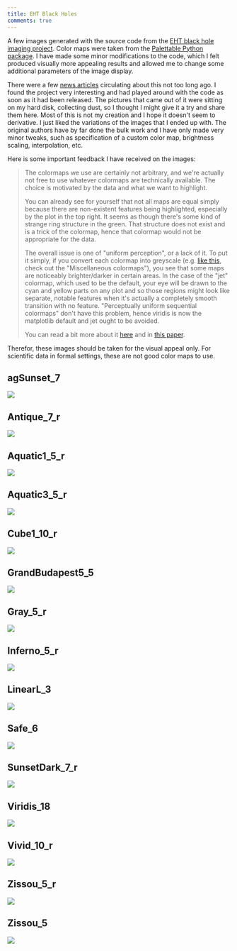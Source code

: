 ```yaml
---
title: EHT Black Holes
comments: true
---
```


A few images generated with the source code from the [EHT black hole imaging project](https://github.com/achael/eht-imaging). Color maps were taken from the [Palettable Python package](https://jiffyclub.github.io/palettable/). I have made some minor modifications to the code, which I felt produced visually more appealing results and allowed me to change some additional parameters of the image display.

There were a few [news articles](https://www.sciencenews.org/article/black-hole-image-event-horizon-telescope-top-science-stories-2019-yir) circulating about this not too long ago. I found the project very interesting and had played around with the code as soon as it had been released. The pictures that came out of it were sitting on my hard disk, collecting dust, so I thought I might give it a try and share them here. Most of this is not my creation and I hope it doesn't seem to derivative. I just liked the variations of the images that I ended up with. The original authors have by far done the bulk work and I have only made very minor tweaks, such as specification of a custom color map, brightness scaling, interpolation, etc.

Here is some important feedback I have received on the images:

> The colormaps we use are certainly not arbitrary, and we're actually not free to use whatever colormaps are technically available.  The choice is motivated by the data and what we want to highlight.
>
> You can already see for yourself that not all maps are equal simply because there are non-existent features being highlighted,  especially by the plot in the top right. It seems as though there's some kind of strange ring structure in the green. That structure does not exist and is a trick of the colormap, hence that colormap would not be appropriate for the data.
>
> The overall issue is one of "uniform perception", or a lack of it. To put it simply, if you convert each colormap into greyscale (e.g. [like this](https://matplotlib.org/tutorials/colors/colormaps.html#grayscale-conversion), check out the "Miscellaneous colormaps"), you see that some maps are noticeably brighter/darker in certain areas. In the case of the "jet" colormap, which used to be the default, your eye will be drawn to the cyan and yellow parts on any plot and so those regions might look like separate, notable features when it's actually a completely smooth transition with no feature. "Perceptually uniform sequential colormaps" don't have this problem, hence viridis is now the matplotlib default and jet ought to be avoided.
>
> You can read a bit more about it [here](https://jakevdp.github.io/blog/2014/10/16/how-bad-is-your-colormap/) and in [this paper](https://www.kennethmoreland.com/color-advice/BadColorMaps.pdf).

Therefor, these images should be taken for the visual appeal only. For scientific data in formal settings, these are not good color maps to use.

## agSunset_7
![](/brotfoo/img/blackhole-agSunset_7.png)
## Antique_7_r
![](/brotfoo/img/blackhole-Antique_7_r.png)
## Aquatic1_5_r
![](/brotfoo/img/blackhole-Aquatic1_5_r.png)
## Aquatic3_5_r
![](/brotfoo/img/blackhole-Aquatic3_5_r.png)
## Cube1_10_r
![](/brotfoo/img/blackhole-Cube1_10_r.png)
## GrandBudapest5_5
![](/brotfoo/img/blackhole-GrandBudapest5_5.png)
## Gray_5_r
![](/brotfoo/img/blackhole-Gray_5_r.png)
## Inferno_5_r
![](/brotfoo/img/blackhole-Inferno_5_r.png)
## LinearL_3
![](/brotfoo/img/blackhole-LinearL_3.png)
## Safe_6
![](/brotfoo/img/blackhole-Safe_6.png)
## SunsetDark_7_r
![](/brotfoo/img/blackhole-SunsetDark_7_r.png)
## Viridis_18
![](/brotfoo/img/blackhole-Viridis_18.png)
## Vivid_10_r
![](/brotfoo/img/blackhole-Vivid_10_r.png)
## Zissou_5_r
![](/brotfoo/img/blackhole-Zissou_5_r.png)
## Zissou_5
![](/brotfoo/img/blackhole-Zissou_5.png)
